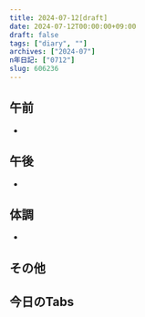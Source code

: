 ```yaml
---
title: 2024-07-12[draft]
date: 2024-07-12T00:00:00+09:00
draft: false
tags: ["diary", ""]
archives: ["2024-07"]
n年日記: ["0712"]
slug: 606236
---
```

## 午前
- 
## 午後
- 
## 体調
- 
## その他
## 今日のTabs